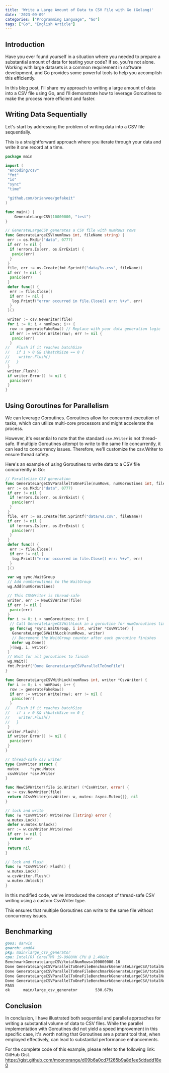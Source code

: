 ```yaml
---
title: 'Write a Large Amount of Data to CSV File with Go (Golang)'
date: '2023-09-09'
categories: ["Programming Language", "Go"]
tags: ["Go", "English Article"]
---
```


## Introduction

Have you ever found yourself in a situation where you needed to prepare a substantial amount of data for testing your code? If so, you're not alone. Working with large datasets is a common requirement in software development, and Go provides some powerful tools to help you accomplish this efficiently.

In this blog post, I'll share my approach to writing a large amount of data into a CSV file using Go, and I'll demonstrate how to leverage Goroutines to make the process more efficient and faster.

## Writing Data Sequentially

Let's start by addressing the problem of writing data into a CSV file sequentially.

This is a straightforward approach where you iterate through your data and write it one record at a time.

```go
package main

import (
 "encoding/csv"
 "fmt"
 "io"
 "sync"
 "time"

 "github.com/brianvoe/gofakeit"
)

func main() {
    GenerateLargeCSV(10000000, "test")
}

// GenerateLargeCSV generates a CSV file with numRows rows
func GenerateLargeCSV(numRows int, fileName string) {
 err := os.Mkdir("data", 0777)
 if err != nil {
  if !errors.Is(err, os.ErrExist) {
   panic(err)
  }
 }
 file, err := os.Create(fmt.Sprintf("data/%s.csv", fileName))
 if err != nil {
  panic(err)
 }
 defer func() {
  err := file.Close()
  if err != nil {
   log.Printf("error occurred in file.Close() err: %+v", err)
  }
 }()

 writer := csv.NewWriter(file)
 for i := 0; i < numRows; i++ {
  row := generateFakeRow() // Replace with your data generation logic
  if err := writer.Write(row); err != nil {
   panic(err)
  }
//   Flush if it reaches batchSize
//   if i > 0 && i%batchSize == 0 {
//    writer.Flush()
//   }
 }
 writer.Flush()
 if writer.Error() != nil {
  panic(err)
 }
}
```

## Using Goroutines for Parallelism

We can leverage Goroutines. Goroutines allow for concurrent execution of tasks, which can utilize multi-core processors and might accelerate the process.

However, it's essential to note that the standard `csv.Writer` is not thread-safe. If multiple Goroutines attempt to write to the same file concurrently, it can lead to concurrency issues. Therefore, we'll customize the csv.Writer to ensure thread safety.

Here's an example of using Goroutines to write data to a CSV file concurrently in Go:

```go
// Parallelize CSV generation
func GenerateLargeCSVParallelToOneFile(numRows, numGoroutines int, fileName string) {
 err := os.Mkdir("data", 0777)
 if err != nil {
  if !errors.Is(err, os.ErrExist) {
   panic(err)
  }
 }
 file, err := os.Create(fmt.Sprintf("data/%s.csv", fileName))
 if err != nil {
  if !errors.Is(err, os.ErrExist) {
   panic(err)
  }
 }
 defer func() {
  err := file.Close()
  if err != nil {
   log.Printf("error occurred in file.Close() err: %+v", err)
  }
 }()

 var wg sync.WaitGroup
 // Add numGoroutines to the WaitGroup
 wg.Add(numGoroutines)

 // This CSVWriter is thread-safe
 writer, err := NewCSVWriter(file)
 if err != nil {
  panic(err)
 }
 for i := 0; i < numGoroutines; i++ {
  // Call GenerateLargeCSVWithLock in a goroutine for numGoroutines times
  go func(wg *sync.WaitGroup, i int, writer *CsvWriter) {
   GenerateLargeCSVWithLock(numRows, writer)
   // Decrement the WaitGroup counter after each goroutine finishes
   defer wg.Done()
  }(&wg, i, writer)
 }
 // Wait for all goroutines to finish
 wg.Wait()
 fmt.Printf("Done GenerateLargeCSVParallelToOneFile")
}

func GenerateLargeCSVWithLock(numRows int, writer *CsvWriter) {
 for i := 0; i < numRows; i++ {
  row := generateFakeRow()
  if err := writer.Write(row); err != nil {
   panic(err)
  }
//   Flush if it reaches batchSize
//   if i > 0 && i%batchSize == 0 {
//    writer.Flush()
//   }
 }
 writer.Flush()
 if writer.Error() != nil {
  panic(err)
 }
}

// thread-safe csv writer
type CsvWriter struct {
 mutex     *sync.Mutex
 csvWriter *csv.Writer
}

func NewCSVWriter(file io.Writer) (*CsvWriter, error) {
 w := csv.NewWriter(file)
 return &CsvWriter{csvWriter: w, mutex: &sync.Mutex{}}, nil
}

// lock and write
func (w *CsvWriter) Write(row []string) error {
 w.mutex.Lock()
 defer w.mutex.Unlock()
 err := w.csvWriter.Write(row)
 if err != nil {
  return err
 }
 return nil
}

// lock and flush
func (w *CsvWriter) Flush() {
 w.mutex.Lock()
 w.csvWriter.Flush()
 w.mutex.Unlock()
}
```

In this modified code, we've introduced the concept of thread-safe CSV writing using a custom CsvWriter type.

This ensures that multiple Goroutines can write to the same file without concurrency issues.

## Benchmarking

```md
goos: darwin
goarch: amd64
pkg: main/large_csv_generator
cpu: Intel(R) Core(TM) i9-9980HK CPU @ 2.40GHz
BenchmarkGenerateLargeCSV/totalNumRows=100000000-16                    1        109237932720 ns/op
Done GenerateLargeCSVParallelToOneFileBenchmarkGenerateLargeCSV/totalNumRows=100000000,numGoroutines=5-16                      1        104020250631 ns/op
Done GenerateLargeCSVParallelToOneFileBenchmarkGenerateLargeCSV/totalNumRows=100000000,numGoroutines=10-16                     1        103922320588 ns/op
Done GenerateLargeCSVParallelToOneFileBenchmarkGenerateLargeCSV/totalNumRows=100000000,numGoroutines=15-16                     1        105128871237 ns/op
Done GenerateLargeCSVParallelToOneFileBenchmarkGenerateLargeCSV/totalNumRows=100000000,numGoroutines=20-16                     1        107537896218 ns/op
PASS
ok      main/large_csv_generator        530.679s
```

## Conclusion

In conclusion, I have illustrated both sequential and parallel approaches for writing a substantial volume of data to CSV files. While the parallel implementation with Goroutines did not yield a speed improvement in this specific case, it's worth noting that Goroutines are a potent tool that, when employed effectively, can lead to substantial performance enhancements.

For the complete code of this example, please refer to the following link: GitHub Gist.
<https://gist.github.com/moonorange/d09b6a0cd7f265b9a8d1ee5ddadd18e0>

